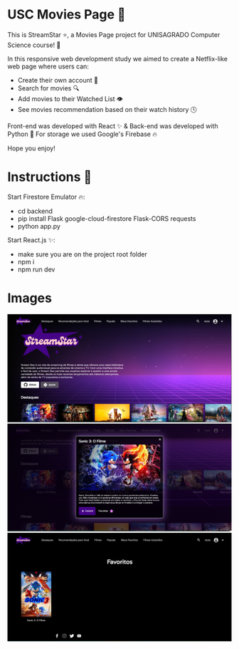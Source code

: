 # USC Movies Page 🎥

This is StreamStar ⭐, a Movies Page project for UNISAGRADO Computer Science course! 🤖

In this responsive web development study we aimed to create a Netflix-like web page where users can:

- Create their own account 👤
- Search for movies 🔍
- Add movies to their Watched List 👁️
- See movies recommendation based on their watch history 🕓

Front-end was developed with React ✨ & Back-end was developed with Python 🐍
For storage we used Google's Firebase 🔥

Hope you enjoy!

# Instructions 📜

Start Firestore Emulator 🔥:

- cd backend
- pip install Flask google-cloud-firestore Flask-CORS requests
- python app.py

Start React.js ✨:

- make sure you are on the project root folder
- npm i
- npm run dev


# Images 
![Image](src\assets\print.png)
![Image](src\assets\print2.png)
![Image](src\assets\print3.png)
